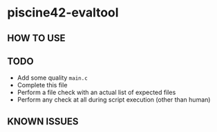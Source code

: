 # piscine42-evaltool

## HOW TO USE

## TODO
- Add some quality `main.c`
- Complete this file
- Perform a file check with an actual list of expected files
- Perform any check at all during script execution (other than human)

## KNOWN ISSUES

